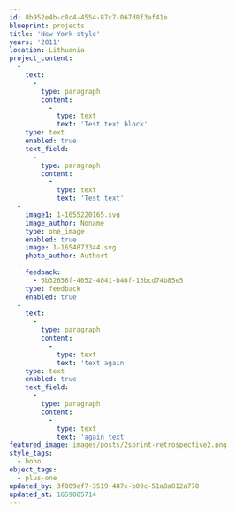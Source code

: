 ```yaml
---
id: 8b952e4b-c8c4-4554-87c7-067d8f3af41e
blueprint: projects
title: 'New York style'
years: '2011'
location: Lithuania
project_content:
  -
    text:
      -
        type: paragraph
        content:
          -
            type: text
            text: 'Test text block'
    type: text
    enabled: true
    text_field:
      -
        type: paragraph
        content:
          -
            type: text
            text: 'Test text'
  -
    image1: 1-1655220165.svg
    image_author: Noname
    type: one_image
    enabled: true
    image: 1-1654873344.svg
    photo_author: Authort
  -
    feedback:
      - 5b32656f-4052-4041-b46f-13bcd74b85e5
    type: feedback
    enabled: true
  -
    text:
      -
        type: paragraph
        content:
          -
            type: text
            text: 'text again'
    type: text
    enabled: true
    text_field:
      -
        type: paragraph
        content:
          -
            type: text
            text: 'again text'
featured_image: images/posts/2sprint-retrospective2.png
style_tags:
  - boho
object_tags:
  - plus-one
updated_by: 3f009ef7-3519-487c-b09c-51a8a812a770
updated_at: 1659005714
---
```

